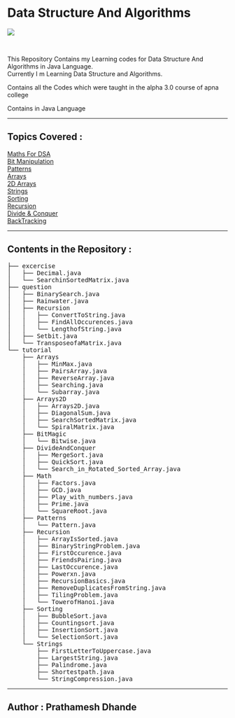 # Data Structure And Algorithms

![](https://img.shields.io/badge/language-Java-blue?style=flat-square&logo=java)

</br>
<p>
This Repository Contains my Learning codes for Data Structure And Algorithms in Java Language.</br>
Currently I m Learning Data Structure and Algorithms.
</br>

Contains all the Codes which were taught in the alpha 3.0 course of apna college

Contains in Java Language</p>

---

## Topics Covered :

[Maths For DSA](/src/tutorial/Math)</br>
[Bit Manipulation](/src/tutorial/BitMagic)</br>
[Patterns](/src/tutorial/Patterns)</br>
[Arrays](src/tutorial/Arrays)</br>
[2D Arrays](/src/tutorial/Arrays2D)</br>
[Strings](/src/tutorial/Strings)</br>
[Sorting](/src/tutorial/Sorting)</br>
[Recursion](/src/tutorial/Recursion)</br>
[Divide & Conquer](/src/tutorial/DivideAndConquer)</br>
[BackTracking](/src/tutorial/Backtracking)</br>

---

## Contents in the Repository :

<pre>
├── excercise
│   ├── Decimal.java
│   └── SearchinSortedMatrix.java
├── question
│   ├── BinarySearch.java
│   ├── Rainwater.java
│   ├── Recursion
│   │   ├── ConvertToString.java
│   │   ├── FindAllOccurences.java
│   │   └── LengthofString.java
│   ├── Setbit.java
│   └── TransposeofaMatrix.java
└── tutorial
    ├── Arrays
    │   ├── MinMax.java
    │   ├── PairsArray.java
    │   ├── ReverseArray.java
    │   ├── Searching.java
    │   └── Subarray.java
    ├── Arrays2D
    │   ├── Arrays2D.java
    │   ├── DiagonalSum.java
    │   ├── SearchSortedMatrix.java
    │   └── SpiralMatrix.java
    ├── BitMagic
    │   └── Bitwise.java
    ├── DivideAndConquer
    │   ├── MergeSort.java
    │   ├── QuickSort.java
    │   └── Search_in_Rotated_Sorted_Array.java
    ├── Math
    │   ├── Factors.java
    │   ├── GCD.java
    │   ├── Play_with_numbers.java
    │   ├── Prime.java
    │   └── SquareRoot.java
    ├── Patterns
    │   └── Pattern.java
    ├── Recursion
    │   ├── ArrayIsSorted.java
    │   ├── BinaryStringProblem.java
    │   ├── FirstOccurence.java
    │   ├── FriendsPairing.java
    │   ├── LastOccurence.java
    │   ├── Powerxn.java
    │   ├── RecursionBasics.java
    │   ├── RemoveDuplicatesFromString.java
    │   ├── TilingProblem.java
    │   └── TowerofHanoi.java
    ├── Sorting
    │   ├── BubbleSort.java
    │   ├── Countingsort.java
    │   ├── InsertionSort.java
    │   └── SelectionSort.java
    └── Strings
        ├── FirstLetterToUppercase.java
        ├── LargestString.java
        ├── Palindrome.java
        ├── Shortestpath.java
        └── StringCompression.java
</pre>

---

## Author : Prathamesh Dhande
